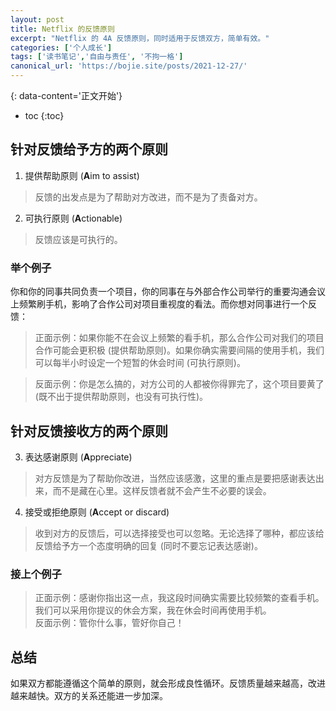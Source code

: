 ```yaml
---
layout: post
title: Netflix 的反馈原则
excerpt: "Netflix 的 4A 反馈原则，同时适用于反馈双方，简单有效。"
categories: ['个人成长']
tags: ['读书笔记','自由与责任', '不拘一格']
canonical_url: 'https://bojie.site/posts/2021-12-27/'
---
```


{: data-content='正文开始'}

* toc
{:toc}

## 针对反馈给予方的两个原则
1. 提供帮助原则 (**A**im to assist)
> 反馈的出发点是为了帮助对方改进，而不是为了责备对方。

2. 可执行原则 (**A**ctionable)
> 反馈应该是可执行的。

### 举个例子
你和你的同事共同负责一个项目，你的同事在与外部合作公司举行的重要沟通会议上频繁刷手机，影响了合作公司对项目重视度的看法。而你想对同事进行一个反馈：       
> 正面示例：如果你能不在会议上频繁的看手机，那么合作公司对我们的项目合作可能会更积极 (提供帮助原则)。如果你确实需要间隔的使用手机，我们可以每半小时设定一个短暂的休会时间 (可执行原则)。  

> 反面示例：你是怎么搞的，对方公司的人都被你得罪完了，这个项目要黄了 (既不出于提供帮助原则，也没有可执行性)。

## 针对反馈接收方的两个原则
3. 表达感谢原则 (**A**ppreciate)
> 对方反馈是为了帮助你改进，当然应该感激，这里的重点是要把感谢表达出来，而不是藏在心里。这样反馈者就不会产生不必要的误会。
4. 接受或拒绝原则 (**A**ccept or discard)
> 收到对方的反馈后，可以选择接受也可以忽略。无论选择了哪种，都应该给反馈给予方一个态度明确的回复 (同时不要忘记表达感谢)。

### 接上个例子
> 正面示例：感谢你指出这一点，我这段时间确实需要比较频繁的查看手机。我们可以采用你提议的休会方案，我在休会时间再使用手机。  
> 反面示例：管你什么事，管好你自己！

## 总结
如果双方都能遵循这个简单的原则，就会形成良性循环。反馈质量越来越高，改进越来越快。双方的关系还能进一步加深。